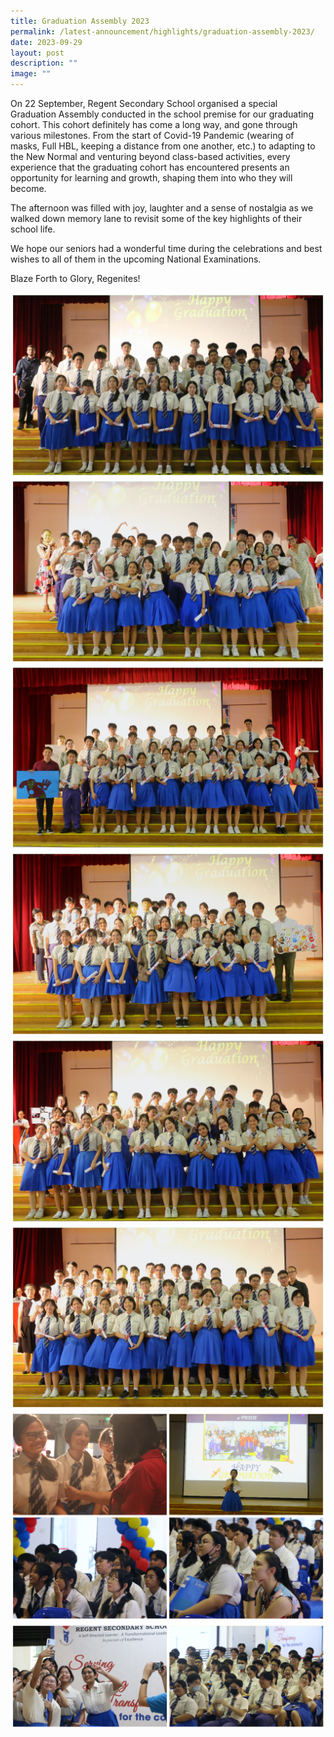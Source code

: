 ```yaml
---
title: Graduation Assembly 2023
permalink: /latest-announcement/highlights/graduation-assembly-2023/
date: 2023-09-29
layout: post
description: ""
image: ""
---
```

On 22 September, Regent Secondary School organised a special Graduation Assembly conducted in the school premise for our graduating cohort. This cohort definitely has come a long way, and gone through various milestones. From the start of Covid-19 Pandemic (wearing of masks, Full HBL, keeping a distance from one another, etc.) to adapting to the New Normal and venturing beyond class-based activities, every experience that the graduating cohort has encountered presents an opportunity for learning and growth, shaping them into who they will become.

The afternoon was filled with joy, laughter and a sense of nostalgia as we walked down memory lane to revisit some of the key highlights of their school life. 

We hope our seniors had a wonderful time during the celebrations and best wishes to all of them in the upcoming National Examinations. 

Blaze Forth to Glory, Regenites!

![](/images/Graduation%20Ceremony/GraduationAssembly2023-1.png)
![](/images/Graduation%20Ceremony/GraduationAssembly2023-2.png)
![](/images/Graduation%20Ceremony/GraduationAssembly2023-3.png)
![](/images/Graduation%20Ceremony/GraduationAssembly2023-4.png)
![](/images/Graduation%20Ceremony/GraduationAssembly2023-5.png)
![](/images/Graduation%20Ceremony/GraduationAssembly2023-6.png)
![](/images/Graduation%20Ceremony/GraduationAssembly2023-7.png)
![](/images/Graduation%20Ceremony/GraduationAssembly2023-8.png)